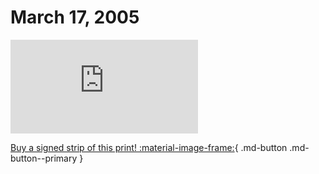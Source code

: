 # March 17, 2005

![](https://www.achewood.com/comic.php?date=03172005)

[Buy a signed strip of this print! :material-image-frame:](https://achewood-holiday-pop-up.myshopify.com/products/strip#03172005){ .md-button .md-button--primary }

